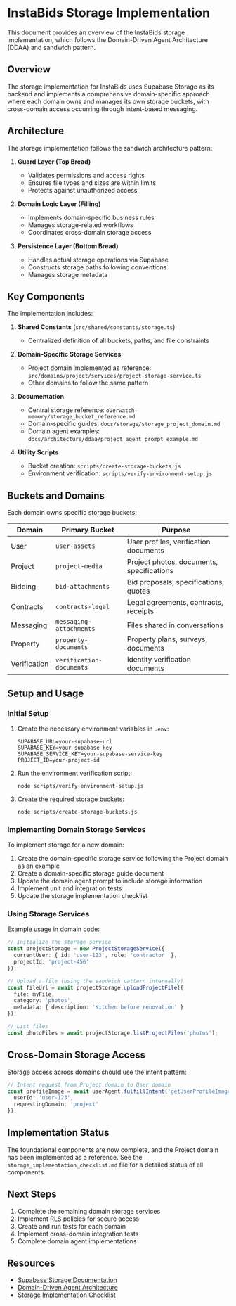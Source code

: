 # InstaBids Storage Implementation

This document provides an overview of the InstaBids storage implementation, which follows the Domain-Driven Agent Architecture (DDAA) and sandwich pattern.

## Overview

The storage implementation for InstaBids uses Supabase Storage as its backend and implements a comprehensive domain-specific approach where each domain owns and manages its own storage buckets, with cross-domain access occurring through intent-based messaging.

## Architecture

The storage implementation follows the sandwich architecture pattern:

1. **Guard Layer (Top Bread)**
   - Validates permissions and access rights
   - Ensures file types and sizes are within limits
   - Protects against unauthorized access

2. **Domain Logic Layer (Filling)**
   - Implements domain-specific business rules
   - Manages storage-related workflows
   - Coordinates cross-domain storage access

3. **Persistence Layer (Bottom Bread)**
   - Handles actual storage operations via Supabase
   - Constructs storage paths following conventions
   - Manages storage metadata

## Key Components

The implementation includes:

1. **Shared Constants** (`src/shared/constants/storage.ts`)
   - Centralized definition of all buckets, paths, and file constraints

2. **Domain-Specific Storage Services**
   - Project domain implemented as reference: `src/domains/project/services/project-storage-service.ts`
   - Other domains to follow the same pattern

3. **Documentation**
   - Central storage reference: `overwatch-memory/storage_bucket_reference.md`
   - Domain-specific guides: `docs/storage/storage_project_domain.md`
   - Domain agent examples: `docs/architecture/ddaa/project_agent_prompt_example.md`

4. **Utility Scripts**
   - Bucket creation: `scripts/create-storage-buckets.js`
   - Environment verification: `scripts/verify-environment-setup.js`

## Buckets and Domains

Each domain owns specific storage buckets:

| Domain | Primary Bucket | Purpose |
|--------|---------------|---------|
| User | `user-assets` | User profiles, verification documents |
| Project | `project-media` | Project photos, documents, specifications |
| Bidding | `bid-attachments` | Bid proposals, specifications, quotes |
| Contracts | `contracts-legal` | Legal agreements, contracts, receipts |
| Messaging | `messaging-attachments` | Files shared in conversations |
| Property | `property-documents` | Property plans, surveys, documents |
| Verification | `verification-documents` | Identity verification documents |

## Setup and Usage

### Initial Setup

1. Create the necessary environment variables in `.env`:
   ```
   SUPABASE_URL=your-supabase-url
   SUPABASE_KEY=your-supabase-key
   SUPABASE_SERVICE_KEY=your-supabase-service-key
   PROJECT_ID=your-project-id
   ```

2. Run the environment verification script:
   ```
   node scripts/verify-environment-setup.js
   ```

3. Create the required storage buckets:
   ```
   node scripts/create-storage-buckets.js
   ```

### Implementing Domain Storage Services

To implement storage for a new domain:

1. Create the domain-specific storage service following the Project domain as an example
2. Create a domain-specific storage guide document
3. Update the domain agent prompt to include storage information
4. Implement unit and integration tests
5. Update the storage implementation checklist

### Using Storage Services

Example usage in domain code:

```typescript
// Initialize the storage service
const projectStorage = new ProjectStorageService({
  currentUser: { id: 'user-123', role: 'contractor' },
  projectId: 'project-456'
});

// Upload a file (using the sandwich pattern internally)
const fileUrl = await projectStorage.uploadProjectFile({
  file: myFile,
  category: 'photos',
  metadata: { description: 'Kitchen before renovation' }
});

// List files
const photoFiles = await projectStorage.listProjectFiles('photos');
```

## Cross-Domain Storage Access

Storage access across domains should use the intent pattern:

```typescript
// Intent request from Project domain to User domain
const profileImage = await userAgent.fulfillIntent('getUserProfileImage', {
  userId: 'user-123',
  requestingDomain: 'project'
});
```

## Implementation Status

The foundational components are now complete, and the Project domain has been implemented as a reference. See the `storage_implementation_checklist.md` file for a detailed status of all components.

## Next Steps

1. Complete the remaining domain storage services
2. Implement RLS policies for secure access
3. Create and run tests for each domain
4. Implement cross-domain integration tests
5. Complete domain agent implementations

## Resources

- [Supabase Storage Documentation](https://supabase.com/docs/guides/storage)
- [Domain-Driven Agent Architecture](docs/architecture/ddaa/README.md)
- [Storage Implementation Checklist](docs/implementation/storage_implementation_checklist.md)
